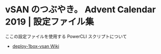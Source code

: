 # vSAN のつぶやき。 Advent Calendar 2019 | 設定ファイル集

ここの設定ファイルを使用する PowerCLI スクリプトについて

* [deploy-1box-vsan Wiki](https://github.com/gowatana/deploy-1box-vsan/wiki)
